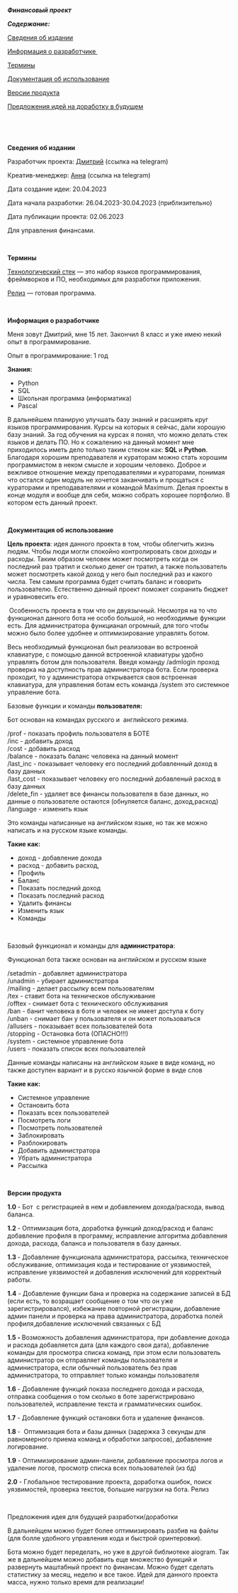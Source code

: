 <p dir="auto"><img alt="" src="https://vecart.ru/wp-content/uploads/2019/06/scale_1200.webp"></p>

<p dir="auto"><i><b>Финансовый проект</b></i>&nbsp;</p>

<p dir="auto"><b><var>Содержание:&nbsp;</var></b></p>

<p dir="auto"><a href="#user-content-1">Сведения об издании</a></p>

<p dir="auto"><a href="#3">Информация о разработчике&nbsp;</a></p>

<p dir="auto"><a href="#4">Термины</a></p>

<p dir="auto"><a href="#user-content-2">Документация об использование</a></p>

<p dir="auto"><a href="#5">Версии продукта</a></p>

<p dir="auto"><a href="#6">Предложения идей на доработку в будущем</a>&nbsp; &nbsp;</p>

<p dir="auto">&nbsp;</p>

<p dir="auto">&nbsp;</p>

<p dir="auto"><b><a id="user-content-1" name="user-content-1">Сведения об издании</a></b></p>

<p dir="auto">Разработчик проекта:&nbsp;<a href="http://t.me/dimon0804" rel="nofollow">Дмитрий</a>&nbsp;(ссылка на telegram)&nbsp;</p>

<p dir="auto">Креатив-менеджер:&nbsp;<a href="http://t.me/annashumilovaa" rel="nofollow">Анна</a>&nbsp;(ссылка на telegram)</p>

<p dir="auto">Дата создание идеи: 20.04.2023</p>

<p dir="auto">Дата начала разработки: 26.04.2023-30.04.2023 (приблизительно)</p>

<p dir="auto">Дата публикации проекта: 02.06.2023</p>

<p dir="auto">Для управления финансами.</p>

<p dir="auto">&nbsp;</p>

<p dir="auto"><a id="4" name="4"><b>Термины&nbsp;</b></a></p>

<p dir="auto"><u>Технологический стек</u> &mdash; это набор языков программирования, фреймворков и ПО, необходимых для разработки приложения.</p>

<p dir="auto"><u>Релиз</u> &mdash; готовая программа.</p>

<p dir="auto">&nbsp;</p>

<p dir="auto"><a id="3" name="3"><b>Информация о разработчике&nbsp;</b></a></p>

<p dir="auto">Меня зовут Дмитрий, мне 15 лет. Закончил 8 класс и уже имею некий опыт в программирование.&nbsp;</p>

<p dir="auto">Опыт в программирование: 1 год&nbsp;</p>

<p dir="auto"><b>Знания:</b></p>

<ul dir="ltr">
	<li>Python</li>
	<li>SQL</li>
	<li>Школьная программа (информатика)</li>
	<li>Pascal</li>
</ul>

<p>В дальнейшем планирую улучшать базу знаний и расширять круг языков программирования. Курсы на которых я сейчас, дали хорошую базу знаний. За год обучения на курсах я понял, что можно делать стек языков и делать ПО. Но к сожалению на данный момент мне приходилось иметь дело только таким стеком как: <b>SQL </b>и <b>Python</b>. Благодаря хорошим преподавателя и кураторам можно стать хорошим программистом в неком смысле и хорошим человеко. Доброе и вежливое отношение между преподавателями и кураторами, понимая что остался один модуль не хочется заканчивать и прощаться с кураторами и преподавателями и командой Maximum. Делая проекты в конце модуля и вообще для себя, можно собрать хорошее портфолио. В котором есть данный проект.</p>

<p dir="auto">&nbsp;</p>

<p dir="auto"><a id="user-content-2" name="user-content-2"><b>Документация об использование</b></a></p>

<p dir="auto"><b>Цель проекта</b>: идея данного проекта в том, чтобы облегчить жизнь людям. Чтобы люди могли спокойно контролировать свои доходы и расходы. Таким образом человек может посмотреть когда он последний раз тратил и сколько денег он тратил, а также пользователь может посмотреть какой доход у него был последний раз и какого числа. Тем самым программа будет считать баланс и говорить пользователю. Естественно данный проект поможет сохранить бюджет и уравновесить его.</p>

<p dir="auto">&nbsp;Особенность проекта в том что он двуязычный. Несмотря на то что функционал данного бота не особо большой, но необходимые функции есть. Для администратора функцианал огромный, для того чтобы можно было более удобнее и оптимизирование управлять ботом.&nbsp;</p>

<p dir="auto">Весь необходимый функционал был реализован во встроеной клавиатуре, с помощью данной встроенной клавиатуры удобно управлять ботом для пользователя. Введя команду /admlogin проход проверка на доступность прав администратора бота. Если проверка проходит, то у администратора открывается своя встроенная клавиатура, для управления ботам есть команда /system это системное управление бота.&nbsp;</p>

<p dir="auto">Базовые функции и команды <b>пользователя:</b></p>

<p dir="auto">Бот основан на командах русского и &nbsp;английского режима.&nbsp;</p>

<p dir="auto">/prof&nbsp;- показать профиль пользователя в БОТЕ<br>
	/inc&nbsp;- добавить доход<br>
	/cost&nbsp;- добавить расход<br>
	/balance&nbsp;- показать баланс человека на данный момент<br>
	/last_inc&nbsp;- показывает человеку его последний добавленный доход в базу данных<br>
	/last_cost&nbsp;- показывает человеку его последний добавленый расход в базу данных<br>
	/delete_fin&nbsp;- удаляет все финансы пользователя в базе данных, но данные о пользователе остаются (обнуляется баланс, доход,расход)<br>
	/language&nbsp;- изменить язык</p>

<p dir="auto">Это команды написанные на английском языке, но так же можно написать и на русском языке команды.</p>

<p dir="auto"><b>Такие как:</b></p>

<ul dir="ltr">
	<li>доход - добавление дохода</li>
	<li>расход - добавить расход,</li>
	<li>Профиль</li>
	<li>Баланс</li>
	<li>Показать последний доход</li>
	<li>Показать последний расход</li>
	<li>Удалить финансы&nbsp;</li>
	<li>Изменить язык&nbsp;</li>
	<li>Команды</li>
</ul>

<p dir="auto">&nbsp;</p>

<p dir="auto">Базовый функционал и команды для <b>администратора</b>:</p>

<p dir="auto">Функционал бота также основан на&nbsp;английском&nbsp;и русском языке</p>

<p dir="auto">/setadmin&nbsp;- добавляет администратора<br>
	/unadmin&nbsp;- убирает администратора<br>
	/mailing&nbsp;- делает рассылку всем пользователям<br>
	/tex&nbsp;- ставит бота на техническое обслуживание<br>
	/offtex&nbsp;- снимает бота с технического обслуживания<br>
	/ban&nbsp;- банит человека в боте и человек не имеет доступа к боту<br>
	/unban&nbsp;- снимает бан у пользователя и он может пользоваться<br>
	/allusers&nbsp;- показывает всех пользователей бота<br>
	/stopping&nbsp;- Остановка бота (ОПАСНО!!!)<br>
	/system&nbsp;- системное управление бота<br>
	/users&nbsp;- показать список всех пользователей</p>

<p dir="auto">Данные команды написаны на английском языке в виде команд, но также доступен вариант и в русско язычной форме в виде слов</p>

<p dir="auto"><b>Такие как:&nbsp;</b></p>

<ul dir="ltr">
	<li>Системное управление&nbsp;</li>
	<li>Остановить бота</li>
	<li>Показать всех пользователей&nbsp;</li>
	<li>Посмотреть логи&nbsp;</li>
	<li>Посмотреть пользователей&nbsp;</li>
	<li>Заблокировать&nbsp;</li>
	<li>Разблокировать&nbsp;</li>
	<li>Добавить администратора</li>
	<li>Убрать администратора&nbsp;</li>
	<li>Рассылка&nbsp;</li>
</ul>

<p>&nbsp;</p>

<p><a id="5" name="5"><b>Версии продукта&nbsp;</b></a></p>

<p><b>1.0 </b>- Бот&nbsp; с регистрацией в нем и добавлением дохода/расхода, вывод баланса.</p>

<p><b>1.2&nbsp;</b>- Оптимизация бота, доработка функций доход/расход и баланс добавление профиля в программу, исправление&nbsp;алгоритма добавления дохода, расхода, баланса и пользователя в базу данных.&nbsp;</p>

<p><b>1.3&nbsp;</b>- Добавление функционала администратора, рассылка, техническое обслуживание, оптимизация кода и тестирование от уязвимостей, исправление уязвимостей и добавления исключений для корректный работы.</p>

<p><b>1.4</b>&nbsp;- Добавление функции бана и проверка на содержание записей в БД (если есть, то возращает сообщение о том что он уже зарегистрировался), избежание повторной регистрации, добавление админ панели и проверка на права администратора, доработка полей профиля,добавление исключений связанных с БД</p>

<p><b>1.5 -&nbsp;</b>Возможность добавления администратора, при добавление дохода и расхода добавляется дата (для каждого своя дата), добавление команды для просмотра списка команд, при этом если пользователь администратор он отправляет команды пользователя и администратора, если обычный пользователь без прав администратора, то отправляет только команды пользователя</p>

<p><b>1.6&nbsp;</b>- Добавление функций показа последнего дохода и расхода, отправка сообщения о том сколько в боте зарегистрировано пользователей, исправление текста и грамматических ошибок.&nbsp;</p>

<p><b>1.7</b>&nbsp;- Добавление функций остановки бота и удаление финансов.</p>

<p><b>1.8&nbsp;</b>-&nbsp; Оптимизация бота и базы данных (задержка 3 секунды для равномерного приема команд и обработки запросов), добавление логирование.</p>

<p><b>1.9</b>&nbsp;- Оптимизирование админ-панели, добавление просмотра логов и удаление логов, просмотр списка всех пользователей (из бд)&nbsp;</p>

<p><b>2.0</b>&nbsp;- Глобальное тестирование проекта, доработка ошибок, поиск уязвимостей, проверка текстов, большие нагрузки на бота. Релиз</p>

<p>&nbsp;</p>

<p><a id="6" name="6">Предложения идея для будущей разработки/доработки</a></p>

<p>В дальнейщем можно будет более оптимизировать разбив на файлы (для болле удобного управления кода и быстрой оринтеровки).&nbsp;</p>

<p>Бота можно будет переделать, но уже в другой библиотеке&nbsp;aiogram. Так же в дальнейшем можно добавить еще множество функций и развернуть маштабный проект по финансам. Можно будет сделать статистику за месяц, неделю и все такое. Идей для данного проекта масса, нужно только время для реализации!</p>
